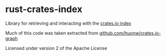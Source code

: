 # rust-crates-index

Library for retrieving and interacting with the [crates.io index](https://github.com/rust-lang/crates.io-index)

Much of this code was taken extracted from [github.com/huonw/crates.io-graph](https://github.com/huonw/crates.io-graph)

Licensed under version 2 of the Apache License
